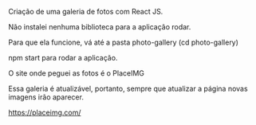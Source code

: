 Criação de uma galeria de fotos com React JS.

Não instalei nenhuma biblioteca para a aplicação rodar. 

Para que ela funcione, vá até a pasta photo-gallery (cd photo-gallery)

npm start para rodar a aplicação. 


O site onde peguei as fotos é o PlaceIMG

Essa galeria é atualizável, portanto, sempre que atualizar a página novas imagens irão aparecer. 

https://placeimg.com/

